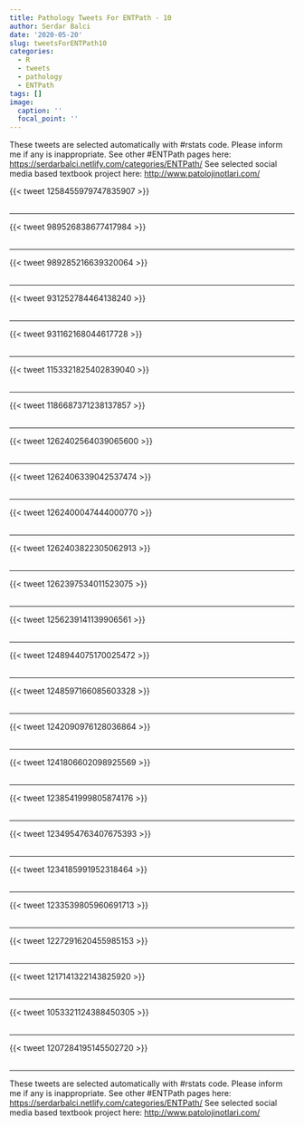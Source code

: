 ```yaml
---
title: Pathology Tweets For ENTPath - 10
author: Serdar Balci
date: '2020-05-20'
slug: tweetsForENTPath10
categories:
  - R
  - tweets
  - pathology
  - ENTPath
tags: []
image:
  caption: ''
  focal_point: ''
---
```



These tweets are selected automatically with #rstats code. Please inform me if any is inappropriate.
See other #ENTPath pages here: https://serdarbalci.netlify.com/categories/ENTPath/ 
See selected social media based textbook project here: http://www.patolojinotlari.com/

{{< tweet 1258455979747835907 >}}
<br>
<br>
<hr>
{{< tweet 989526838677417984 >}}
<br>
<br>
<hr>
{{< tweet 989285216639320064 >}}
<br>
<br>
<hr>
{{< tweet 931252784464138240 >}}
<br>
<br>
<hr>
{{< tweet 931162168044617728 >}}
<br>
<br>
<hr>
{{< tweet 1153321825402839040 >}}
<br>
<br>
<hr>
{{< tweet 1186687371238137857 >}}
<br>
<br>
<hr>
{{< tweet 1262402564039065600 >}}
<br>
<br>
<hr>
{{< tweet 1262406339042537474 >}}
<br>
<br>
<hr>
{{< tweet 1262400047444000770 >}}
<br>
<br>
<hr>
{{< tweet 1262403822305062913 >}}
<br>
<br>
<hr>
{{< tweet 1262397534011523075 >}}
<br>
<br>
<hr>
{{< tweet 1256239141139906561 >}}
<br>
<br>
<hr>
{{< tweet 1248944075170025472 >}}
<br>
<br>
<hr>
{{< tweet 1248597166085603328 >}}
<br>
<br>
<hr>
{{< tweet 1242090976128036864 >}}
<br>
<br>
<hr>
{{< tweet 1241806602098925569 >}}
<br>
<br>
<hr>
{{< tweet 1238541999805874176 >}}
<br>
<br>
<hr>
{{< tweet 1234954763407675393 >}}
<br>
<br>
<hr>
{{< tweet 1234185991952318464 >}}
<br>
<br>
<hr>
{{< tweet 1233539805960691713 >}}
<br>
<br>
<hr>
{{< tweet 1227291620455985153 >}}
<br>
<br>
<hr>
{{< tweet 1217141322143825920 >}}
<br>
<br>
<hr>
{{< tweet 1053321124388450305 >}}
<br>
<br>
<hr>
{{< tweet 1207284195145502720 >}}
<br>
<br>
<hr>


These tweets are selected automatically with #rstats code. Please inform me if any is inappropriate.
See other #ENTPath pages here: https://serdarbalci.netlify.com/categories/ENTPath/ 
See selected social media based textbook project here: http://www.patolojinotlari.com/
